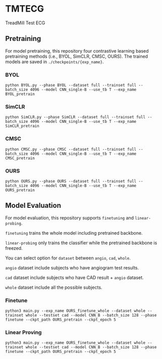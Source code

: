 # TMTECG
TreadMill Test ECG


## Pretraining

For model pretraining, this repository four contrastive learning based pretraining methods (i.e., BYOL, SimCLR, CMSC, OURS). The trained models are saved in `./checkpoints/{exp_name}`.

### BYOL

```
python BYOL.py --phase BYOL --dataset full --trainset full --batch_size 4096 --model CNN_single-B --use_tb T --exp_name BYOL_pretrain
```

### SimCLR
```
python SimCLR.py --phase SimCLR --dataset full --trainset full --batch_size 4096 --model CNN_single-B --use_tb T --exp_name SimCLR_pretrain
```

### CMSC
```
python CMSC.py --phase CMSC --dataset full --trainset full --batch_size 4096 --model CNN_single-B --use_tb T --exp_name CMSC_pretrain
```

### OURS
```
python OURS.py --phase OURS --dataset full --trainset full --batch_size 4096 --model CNN_single-B --use_tb T --exp_name OURS_pretrain
```


## Model Evaluation
For model evaluation, this repository supports `finetuning` and `linear-probing`.

`finetuning` trains the whole model including pretrained backbone.

`linear-probing` only trains the classifier while the pretrained backbone is freezed.

You can select option for `dataset` between `angio`, `cad`, `whole`.

`angio` dataset include subjects who have angiogram test results.

`cad` dataset include subjects who have CAD result + `angio` dataset.

`whole` dataset include all the possible subjects.

### Finetune
```
python3 main.py --exp_name OURS_finetune_whole --dataset whole --trainset whole --testset cad --model CNN_B --batch_size 128 --phase finetune --ckpt_path OURS_pretrain --ckpt_epoch 5
```

### Linear Proving
```
python3 main.py --exp_name OURS_finetune_whole --dataset whole --trainset whole --testset cad --model CNN_B --batch_size 128 --phase finetune --ckpt_path OURS_pretrain --ckpt_epoch 5
```